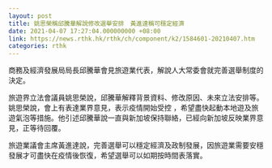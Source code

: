 ```yaml
---
layout: post
title: 姚思榮稱邱騰華解說修改選舉安排　黃進達稱可穩定經濟
date: 2021-04-07 17:27:04.000000000 +08:00
link: https://news.rthk.hk/rthk/ch/component/k2/1584601-20210407.htm
categories: rthk
---
```


商務及經濟發展局局長邱騰華會見旅遊業代表，解說人大常委會就完善選舉制度的決定。 

旅遊界立法會議員姚思榮說，邱騰華解釋背景資料、修改原因、未來立法安排等。姚思榮說，會上有表達業界意見，表示疫情開始受控 ，希望盡快起動本地遊及旅遊氣泡等措施。他引述邱騰華說一直與新加坡保持聯絡，已經向新加坡反映業界意見，正等待回覆。

旅遊業議會主席黃進達說，完善選舉可以穩定經濟及政制發展，因旅遊業需要安穩發展才可盡快在疫情後恢復，希望選舉可以如期按時間表落實。
